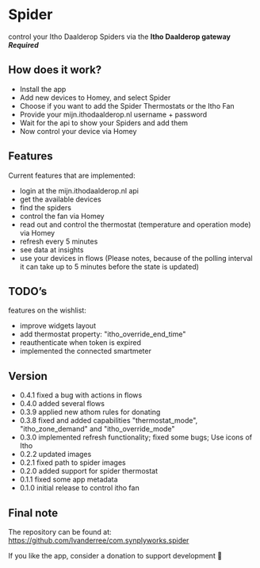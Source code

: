 # Spider

control your Itho Daalderop Spiders via the **Itho Daalderop gateway** ***Required***

## How does it work?

* Install the app
* Add new devices to Homey, and select Spider
* Choose if you want to add the Spider Thermostats or the Itho Fan
* Provide your mijn.ithodaalderop.nl username + password
* Wait for the api to show your Spiders and add them
* Now control your device via Homey 

## Features

Current features that are implemented:

* login at the mijn.ithodaalderop.nl api
* get the available devices
* find the spiders
* control the fan via Homey
* read out and control the thermostat (temperature and operation mode) via Homey
* refresh every 5 minutes
* see data at insights
* use your devices in flows (Please notes, because of the polling interval it can take up to 5 minutes before the state is updated)

## TODO’s

features on the wishlist:

* improve widgets layout
* add thermostat property: "itho_override_end_time"
* reauthenticate when token is expired
* implemented the connected smartmeter

## Version

* 0.4.1 fixed a bug with actions in flows
* 0.4.0 added several flows
* 0.3.9 applied new athom rules for donating
* 0.3.8 fixed and added capabilities "thermostat_mode", "itho_zone_demand" and "itho_override_mode"
* 0.3.0 implemented refresh functionality; fixed some bugs; Use icons of Itho
* 0.2.2 updated images
* 0.2.1 fixed path to spider images
* 0.2.0 added support for spider thermostat
* 0.1.1 fixed some app metadata
* 0.1.0 initial release to control itho fan

## Final note

The repository can be found at: https://github.com/lvanderree/com.synplyworks.spider

If you like the app, consider a donation to support development :beer: 
